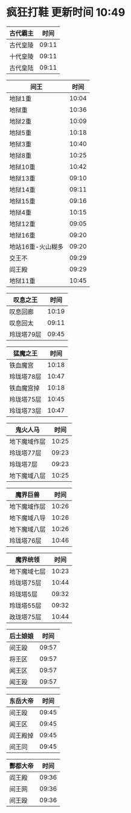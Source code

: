 # 疯狂打鞋 更新时间 10:49

| 古代霸主   | 时间    |
|--------|-------|
| 古代皇陵 | 09:11 |
| 十代皇陵 | 09:11 |
| 古代皇陆 | 09:11 |

| 间王   | 时间    |
|--------|-------|
| 地狱1重 | 10:04 |
| 地狱重 | 10:36 |
| 地狱2重 | 10:09 |
| 地狱5重 | 10:18 |
| 地狱3重 | 10:40 |
| 地狱8重 | 10:25 |
| 地狱10重 | 10:42 |
| 地狱13重 | 09:10 |
| 地狱14重 | 09:11 |
| 地狱15重 | 09:16 |
| 地狱4重 | 10:15 |
| 地狱12重 | 09:05 |
| 地狱16重 | 09:20 |
| 地站16重-火山糊多 | 09:20 |
| 交王不 | 09:29 |
| 阎王殿 | 09:29 |
| 地狱11重 | 10:45 |

| 叹息之王   | 时间    |
|--------|-------|
| 叹息回廊 | 10:19 |
| 叹息回太 | 09:11 |
| 玲珑塔79层 | 09:45 |

| 猛魔之王   | 时间    |
|--------|-------|
| 铁血魔宫 | 10:18 |
| 玲珑塔78层 | 10:47 |
| 铁血魔宫掉 | 10:18 |
| 玲珑塔75层 | 10:45 |
| 玲珑塔73层 | 10:47 |

| 鬼火人马   | 时间    |
|--------|-------|
| 地下魔域作层 | 10:25 |
| 玲珑塔77层 | 09:23 |
| 玲珑塔7层 | 09:23 |
| 地下魔域八层 | 10:25 |

| 魔界巨兽   | 时间    |
|--------|-------|
| 地下魔域作层 | 10:26 |
| 地下魔域八导 | 10:26 |
| 地下魔域八层 | 10:26 |
| 玲珑塔76层 | 10:46 |

| 魔界统领   | 时间    |
|--------|-------|
| 地下魔域七层 | 10:23 |
| 玲珑塔75层 | 10:44 |
| 玲珑塔5层 | 09:32 |
| 玲珑塔55层 | 09:32 |
| 政珑塔75层 | 10:44 |

| 后土娘娘   | 时间    |
|--------|-------|
| 间王殴 | 09:57 |
| 将王区 | 09:57 |
| 闻王区 | 09:57 |
| 闻王殴 | 09:57 |

| 东岳大帝   | 时间    |
|--------|-------|
| 间王殴 | 09:45 |
| 闻王区 | 09:45 |
| 阎王殿掉 | 09:45 |
| 间王同 | 09:45 |

| 酆都大帝   | 时间    |
|--------|-------|
| 阎王殿 | 09:36 |
| 间王网 | 09:36 |
| 间王殴 | 09:36 |
